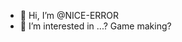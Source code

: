 - 👋 Hi, I’m @NICE-ERROR
- 👀 I’m interested in ...? Game making?

<!---
NICE-ERROR/NICE-ERROR is a ✨ special ✨ repository because its `README.md` (this file) appears on your GitHub profile.
You can click the Preview link to take a look at your changes.
--->
